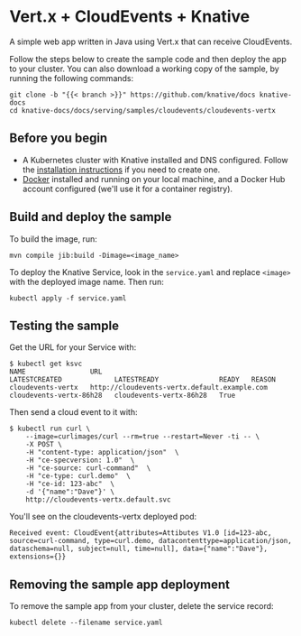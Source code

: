 # Vert.x + CloudEvents + Knative

A simple web app written in Java using Vert.x that can receive CloudEvents.

Follow the steps below to create the sample code and then deploy the app to your
cluster. You can also download a working copy of the sample, by running the
following commands:

```shell
git clone -b "{{< branch >}}" https://github.com/knative/docs knative-docs
cd knative-docs/docs/serving/samples/cloudevents/cloudevents-vertx
```

## Before you begin

- A Kubernetes cluster with Knative installed and DNS configured. Follow the
  [installation instructions](../../../../install/README.md) if you need to
  create one.
- [Docker](https://www.docker.com) installed and running on your local machine,
  and a Docker Hub account configured (we'll use it for a container registry).

## Build and deploy the sample

To build the image, run:

```shell
mvn compile jib:build -Dimage=<image_name>
```

To deploy the Knative Service, look in the `service.yaml` and replace `<image>` with the deployed image name. Then run:

```shell
kubectl apply -f service.yaml
```

## Testing the sample

Get the URL for your Service with:

```shell
$ kubectl get ksvc
NAME                URL                                            LATESTCREATED             LATESTREADY               READY   REASON
cloudevents-vertx   http://cloudevents-vertx.default.example.com   cloudevents-vertx-86h28   cloudevents-vertx-86h28   True
```

Then send a cloud event to it with:

```shell
$ kubectl run curl \
    --image=curlimages/curl --rm=true --restart=Never -ti -- \
    -X POST \
    -H "content-type: application/json"  \
    -H "ce-specversion: 1.0"  \
    -H "ce-source: curl-command"  \
    -H "ce-type: curl.demo"  \
    -H "ce-id: 123-abc"  \
    -d '{"name":"Dave"}' \
    http://cloudevents-vertx.default.svc
```

You'll see on the cloudevents-vertx deployed pod:

```shell
Received event: CloudEvent{attributes=Attibutes V1.0 [id=123-abc, source=curl-command, type=curl.demo, datacontenttype=application/json, dataschema=null, subject=null, time=null], data={"name":"Dave"}, extensions={}}
```

## Removing the sample app deployment

To remove the sample app from your cluster, delete the service record:

```shell
kubectl delete --filename service.yaml
```
